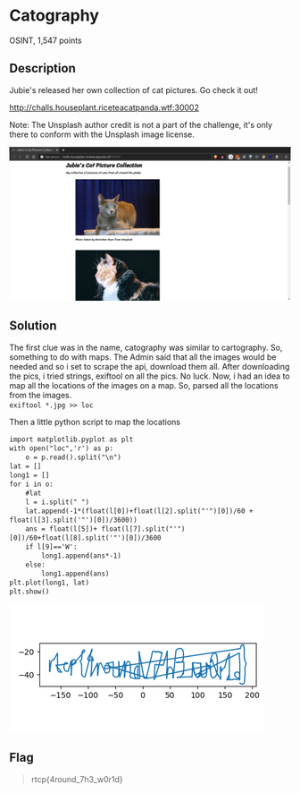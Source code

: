 # Catography
OSINT, 1,547 points

## Description
Jubie's released her own collection of cat pictures. Go check it out!

http://challs.houseplant.riceteacatpanda.wtf:30002

Note: The Unsplash author credit is not a part of the challenge, it's only there to conform with the Unsplash image license.

![question](./catography.jpeg)

## Solution
The first clue was in the name, catography was similar to cartography. So, something to do with maps. The Admin said that all the images would be needed and so i set to scrape the api, download them all.
After downloading the pics, i tried strings, exiftool on all the pics. No luck.
Now, i had an idea to map all the locations of the images on a map. So, parsed all the locations from the images.   
`exiftool *.jpg >> loc`

Then a little python script to map the locations
```
import matplotlib.pyplot as plt
with open("loc",'r') as p:
    o = p.read().split("\n")
lat = []
long1 = []
for i in o:
    #lat
    l = i.split(" ")
    lat.append(-1*(float(l[0])+float(l[2].split("'")[0])/60 + float(l[3].split('"')[0])/3600))
    ans = float(l[5])+ float(l[7].split("'")[0])/60+float(l[8].split('"')[0])/3600
    if l[9]=='W':
        long1.append(ans*-1)
    else:
        long1.append(ans)
plt.plot(long1, lat)
plt.show()
```
![result](./map.png)
## Flag
>rtcp{4round_7h3_w0r1d}
